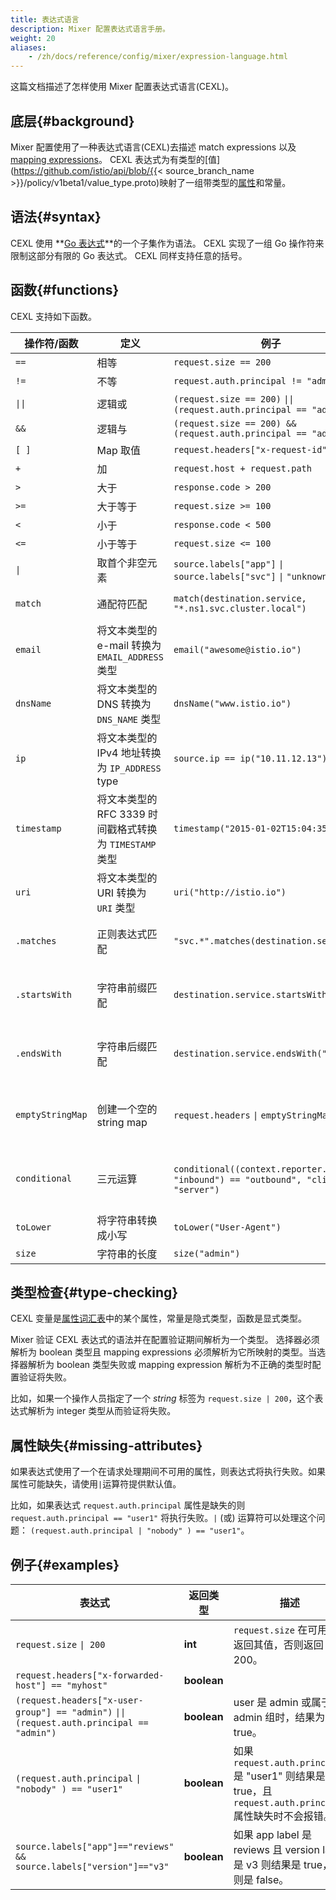 ```yaml
---
title: 表达式语言
description: Mixer 配置表达式语言手册。
weight: 20
aliases:
    - /zh/docs/reference/config/mixer/expression-language.html
---
```


这篇文档描述了怎样使用 Mixer 配置表达式语言(CEXL)。

## 底层{#background}

Mixer 配置使用了一种表达式语言(CEXL)去描述 match expressions 以及 [mapping expressions](/zh/docs/reference/config/policy-and-telemetry/mixer-overview/#attribute-expressions)。
CEXL 表达式为有类型的[值](https://github.com/istio/api/blob/{{< source_branch_name >}}/policy/v1beta1/value_type.proto)映射了一组带类型的[属性](/zh/docs/reference/config/policy-and-telemetry/mixer-overview/#attributes)和常量。

## 语法{#syntax}

CEXL 使用 **[Go 表达式](https://golang.org/ref/spec#Expressions)**的一个子集作为语法。
CEXL 实现了一组 Go 操作符来限制这部分有限的 Go 表达式。
CEXL 同样支持任意的括号。

## 函数{#functions}

CEXL 支持如下函数。

|操作符/函数 |定义 |例子 | 描述|
|------------------|-----------|--------|------------|
|`==` |相等 |`request.size == 200`
|`!=` |不等 |`request.auth.principal != "admin"`
|<code>&#124;&#124;</code> |逻辑或 | `(request.size == 200)` <code>&#124;&#124;</code> `(request.auth.principal == "admin")`
|`&&` |逻辑与 | `(request.size == 200) && (request.auth.principal == "admin")`
|`[ ]` |Map 取值 | `request.headers["x-request-id"]`
|`+` |加 | `request.host + request.path`
|`>` |大于 | `response.code > 200`
|`>=` |大于等于 | `request.size >= 100`
|`<` |小于 | `response.code < 500`
|`<=` |小于等于 | `request.size <= 100`
|<code>&#124;</code> | 取首个非空元素 | `source.labels["app"]` <code>&#124;</code> `source.labels["svc"]` <code>&#124;</code> `"unknown"`
|`match` | 通配符匹配 |`match(destination.service, "*.ns1.svc.cluster.local")` | 以 `*` 的位置匹配前缀或后缀
|`email` | 将文本类型的 e-mail 转换为 `EMAIL_ADDRESS` 类型 | `email("awesome@istio.io")` | 使用 `email` 函数创建一个 `EMAIL_ADDRESS` 字面量。
|`dnsName` | 将文本类型的 DNS 转换为 `DNS_NAME` 类型 | `dnsName("www.istio.io")` | 使用 `dnsName` 函数创建一个 `DNS_NAME` 字面量。
|`ip` | 将文本类型的 IPv4 地址转换为 `IP_ADDRESS` type | `source.ip == ip("10.11.12.13")` | 使用 `ip` 函数创建一个 `IP_ADDRESS` 字面量。
|`timestamp` | 将文本类型的 RFC 3339 时间戳格式转换为 `TIMESTAMP` 类型 | `timestamp("2015-01-02T15:04:35Z")` | 使用 `timestamp` 函数创建一个 `TIMESTAMP` 字面量。
|`uri` | 将文本类型的 URI 转换为 `URI` 类型 | `uri("http://istio.io")` | 使用 `uri` 函数创建一个 `URI` 字面量。
|`.matches` | 正则表达式匹配 | `"svc.*".matches(destination.service)` | 通过正则表达式 `"svc.*"` 匹配 `destination.service`。
|`.startsWith` | 字符串前缀匹配 | `destination.service.startsWith("acme")` | 检查 `destination.service` 的值是否开始于 `"acme"`。
|`.endsWith` | 字符串后缀匹配 | `destination.service.endsWith("acme")`  | 检查 `destination.service` 的值是否结束于 `"acme"`。
|`emptyStringMap` | 创建一个空的 string map | `request.headers` <code>&#124;</code> `emptyStringMap()`| 为 `request.headers` 使用 `emptyStringMap` 去创建一个空的 string map 作为默认值。
|`conditional` | 三元运算 | `conditional((context.reporter.kind` <code>&#124;</code> `"inbound") == "outbound", "client", "server")` | report kind 是 `outbound` 时返回 `"client"`，否则返回 `"server"`。
|`toLower` | 将字符串转换成小写 | `toLower("User-Agent")` | 返回 `"user-agent"`
|`size` | 字符串的长度 | `size("admin")` | 返回 5

## 类型检查{#type-checking}

CEXL 变量是[属性词汇表](/zh/docs/reference/config/policy-and-telemetry/attribute-vocabulary/)中的某个属性，常量是隐式类型，函数是显式类型。

Mixer 验证 CEXL 表达式的语法并在配置验证期间解析为一个类型。
选择器必须解析为 boolean 类型且 mapping expressions 必须解析为它所映射的类型。当选择器解析为 boolean 类型失败或 mapping expression 解析为不正确的类型时配置验证将失败。

比如，如果一个操作人员指定了一个 *string* 标签为 `request.size | 200`，这个表达式解析为 integer 类型从而验证将失败。

## 属性缺失{#missing-attributes}

如果表达式使用了一个在请求处理期间不可用的属性，则表达式将执行失败。如果属性可能缺失，请使用`|`运算符提供默认值。

比如，如果表达式 `request.auth.principal` 属性是缺失的则 `request.auth.principal == "user1"` 将执行失败。`|` (或) 运算符可以处理这个问题： `(request.auth.principal | "nobody" ) == "user1"`。

## 例子{#examples}

|表达式 |返回类型 |描述|
|-----------|------------|-----------|
|`request.size` <code>&#124; 200</code> |  **int** | `request.size` 在可用时返回其值，否则返回 200。
|`request.headers["x-forwarded-host"] == "myhost"`| **boolean**
|`(request.headers["x-user-group"] == "admin")` <code>&#124;&#124;</code> `(request.auth.principal == "admin")`| **boolean**| user 是 admin 或属于 admin 组时，结果为 true。
|`(request.auth.principal` <code>&#124;</code> `"nobody" ) == "user1"` | **boolean** | 如果 `request.auth.principal` 是 "user1" 则结果是 true，且 `request.auth.principal` 属性缺失时不会报错。
|`source.labels["app"]=="reviews" && source.labels["version"]=="v3"`| **boolean** | 如果 app label 是 reviews 且 version label 是 v3 则结果是 true，否则是 false。
